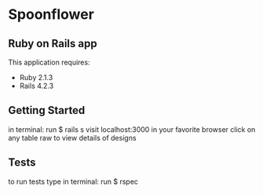 Spoonflower
================

Ruby on Rails app
-------------

This application requires:

- Ruby 2.1.3
- Rails 4.2.3

Getting Started
---------------

in terminal:
run $ rails s 
visit localhost:3000 in your favorite browser
click on any table raw to view details of designs

Tests
-------------------------

to run tests type in terminal:
run $ rspec